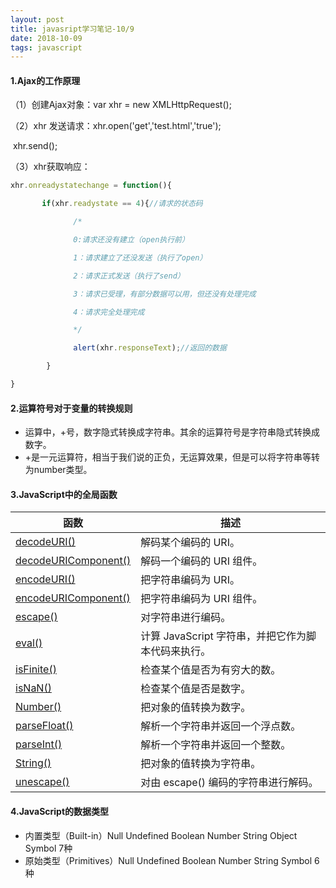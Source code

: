 ```yaml
---
layout: post
title: javasript学习笔记-10/9
date: 2018-10-09
tags: javascript
---
```


#### 1.Ajax的工作原理

（1）创建Ajax对象：var xhr = new XMLHttpRequest();

（2）xhr 发送请求：xhr.open('get','test.html','true');

​                          xhr.send();

（3）xhr获取响应：

```javascript
xhr.onreadystatechange = function(){

       if(xhr.readystate == 4){//请求的状态码

              /*

              0:请求还没有建立（open执行前）

              1：请求建立了还没发送（执行了open）

              2：请求正式发送（执行了send）

              3：请求已受理，有部分数据可以用，但还没有处理完成

              4：请求完全处理完成

              */

              alert(xhr.responseText);//返回的数据

        }

}

```



#### 2.运算符号对于变量的转换规则

* 运算中，+号，数字隐式转换成字符串。其余的运算符号是字符串隐式转换成数字。 
* +是一元运算符，相当于我们说的正负，无运算效果，但是可以将字符串等转为number类型。 

#### 3.JavaScript中的全局函数

| 函数                                                         | 描述                                               |
| ------------------------------------------------------------ | -------------------------------------------------- |
| [decodeURI()](http://www.runoob.com/jsref/jsref-decodeuri.html) | 解码某个编码的 URI。                               |
| [decodeURIComponent()](http://www.runoob.com/jsref/jsref-decodeuricomponent.html) | 解码一个编码的 URI 组件。                          |
| [encodeURI()](http://www.runoob.com/jsref/jsref-encodeuri.html) | 把字符串编码为 URI。                               |
| [encodeURIComponent()](http://www.runoob.com/jsref/jsref-encodeuricomponent.html) | 把字符串编码为 URI 组件。                          |
| [escape()](http://www.runoob.com/jsref/jsref-escape.html)    | 对字符串进行编码。                                 |
| [eval()](http://www.runoob.com/jsref/jsref-eval.html)        | 计算 JavaScript 字符串，并把它作为脚本代码来执行。 |
| [isFinite()](http://www.runoob.com/jsref/jsref-isfinite.html) | 检查某个值是否为有穷大的数。                       |
| [isNaN()](http://www.runoob.com/jsref/jsref-isnan.html)      | 检查某个值是否是数字。                             |
| [Number()](http://www.runoob.com/jsref/jsref-number.html)    | 把对象的值转换为数字。                             |
| [parseFloat()](http://www.runoob.com/jsref/jsref-parsefloat.html) | 解析一个字符串并返回一个浮点数。                   |
| [parseInt()](http://www.runoob.com/jsref/jsref-parseint.html) | 解析一个字符串并返回一个整数。                     |
| [String()](http://www.runoob.com/jsref/jsref-string.html)    | 把对象的值转换为字符串。                           |
| [unescape()](http://www.runoob.com/jsref/jsref-unescape.html) | 对由 escape() 编码的字符串进行解码。               |

#### 4.JavaScript的数据类型

* 内置类型（Built-in）Null Undefined Boolean Number String Object Symbol    7种
* 原始类型（Primitives）Null Undefined Boolean Number String Symbol  6种